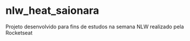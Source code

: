 # nlw_heat_saionara
Projeto desenvolvido para fins de estudos na semana NLW realizado pela Rocketseat 
